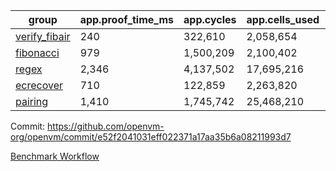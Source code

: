 | group | app.proof_time_ms | app.cycles | app.cells_used | leaf.proof_time_ms | leaf.cycles | leaf.cells_used |
| -- | -- | -- | -- | -- | -- | -- |
| [verify_fibair](https://github.com/openvm-org/openvm/blob/benchmark-results/benchmarks-pr/2174/verify_fibair-e52f2041031eff022371a17aa35b6a08211993d7.md) | 240 |  322,610 |  2,058,654 |- | - | - |
| [fibonacci](https://github.com/openvm-org/openvm/blob/benchmark-results/benchmarks-pr/2174/fibonacci-e52f2041031eff022371a17aa35b6a08211993d7.md) | 979 |  1,500,209 |  2,100,402 |- | - | - |
| [regex](https://github.com/openvm-org/openvm/blob/benchmark-results/benchmarks-pr/2174/regex-e52f2041031eff022371a17aa35b6a08211993d7.md) | 2,346 |  4,137,502 |  17,695,216 |- | - | - |
| [ecrecover](https://github.com/openvm-org/openvm/blob/benchmark-results/benchmarks-pr/2174/ecrecover-e52f2041031eff022371a17aa35b6a08211993d7.md) | 710 |  122,859 |  2,263,820 |- | - | - |
| [pairing](https://github.com/openvm-org/openvm/blob/benchmark-results/benchmarks-pr/2174/pairing-e52f2041031eff022371a17aa35b6a08211993d7.md) | 1,410 |  1,745,742 |  25,468,210 |- | - | - |


Commit: https://github.com/openvm-org/openvm/commit/e52f2041031eff022371a17aa35b6a08211993d7

[Benchmark Workflow](https://github.com/openvm-org/openvm/actions/runs/18948345679)
